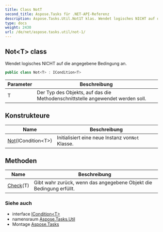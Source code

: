 ```yaml
---
title: Class NotT
second_title: Aspose.Tasks für .NET-API-Referenz
description: Aspose.Tasks.Util.Not1T klas. Wendet logisches NICHT auf die angegebene Bedingung an.
type: docs
weight: 2430
url: /de/net/aspose.tasks.util/not-1/
---
```

## Not&lt;T&gt; class

Wendet logisches NICHT auf die angegebene Bedingung an.

```csharp
public class Not<T> : ICondition<T>
```

| Parameter | Beschreibung |
| --- | --- |
| T | Der Typ des Objekts, auf das die Methodenschnittstelle angewendet werden soll. |

## Konstrukteure

| Name | Beschreibung |
| --- | --- |
| [Not](not/)(ICondition&lt;T&gt;) | Initialisiert eine neue Instanz von`Not` Klasse. |

## Methoden

| Name | Beschreibung |
| --- | --- |
| [Check](../../aspose.tasks.util/not-1/check/)(T) | Gibt wahr zurück, wenn das angegebene Objekt die Bedingung erfüllt. |

### Siehe auch

* interface [ICondition&lt;T&gt;](../icondition-1/)
* namensraum [Aspose.Tasks.Util](../../aspose.tasks.util/)
* Montage [Aspose.Tasks](../../)


